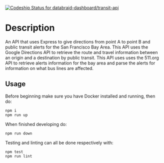 [ ![Codeship Status for databraid-dashboard/transit-api](https://app.codeship.com/projects/459d8c80-5ead-0135-6b43-16bdadfc7181/status?branch=master)](https://app.codeship.com/projects/238758)

# Description

An API that uses Express to give directions from point A to point B and public transit alerts for the San Francisco Bay Area. This API uses the Google Directions API to retrieve the route and travel information between an origin and a destination by public transit. This API uses uses the 511.org API to retrieve alerts information for the bay area and parse the alerts for information on what bus lines are affected.

## Usage

Before beginning make sure you have Docker installed and running, then do:

```
npm i
npm run up
```

When finished developing do:

```
npm run down
```

Testing and linting can all be done respectively with:

```
npm test
npm run lint
```
